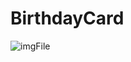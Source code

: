 # BirthdayCard
![imgFile](https://user-images.githubusercontent.com/32387739/103663784-2af16680-4f7a-11eb-8edf-d12641945a74.png)
